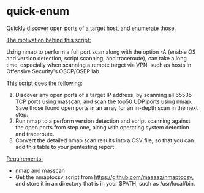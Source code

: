 # quick-enum
Quickly discover open ports of a target host, and enumerate those.  

<ins>The motivation behind this script:</ins>

Using nmap to perform a full port scan along with the option -A (enable OS and version detection, script scanning, and traceroute), can take a long time, especially when scanning a remote target via VPN, such as hosts in Offensive Security's OSCP/OSEP lab.

<ins>This script does the following:</ins>

1.  Discover any open ports of a target IP address, by scanning all 65535 TCP ports using masscan, and scan the top50 UDP ports using nmap. Save those found open ports in an array for an in-depth scan in the next step.
2.  Run nmap to a perform version detection and script scanning against the open ports from step one, along with operating system detection and traceroute.
3.  Convert the detailed nmap scan results into a CSV file, so that you can add this table to your pentesting report.

<ins>Requirements:</ins>

- nmap and masscan
- Get the nmaptocsv script from https://github.com/maaaaz/nmaptocsv, and store it in an directory that is in your $PATH, such as /usr/local/bin.
